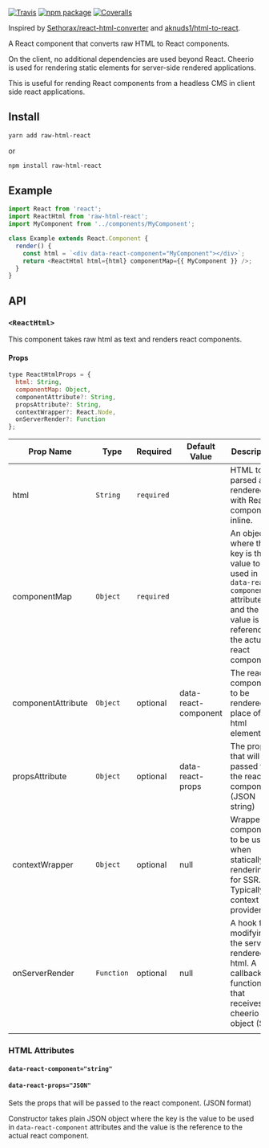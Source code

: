 [![Travis][build-badge]][build]
[![npm package][npm-badge]][npm]
[![Coveralls][coveralls-badge]][coveralls]

Inspired by [Sethorax/react-html-converter](https://github.com/Sethorax/react-html-converter) and [aknuds1/html-to-react](https://github.com/mikenikles/html-to-react).

A React component that converts raw HTML to React components.

On the client, no additional dependencies are used beyond React. Cheerio is used for rendering static elements for server-side rendered applications.

This is useful for rending React components from a headless CMS in client side react applications.

## Install

```sh
yarn add raw-html-react
```

or

```sh
npm install raw-html-react
```

## Example

```js
import React from 'react';
import ReactHtml from 'raw-html-react';
import MyComponent from '../components/MyComponent';

class Example extends React.Component {
  render() {
    const html = `<div data-react-component="MyComponent"></div>`;
    return <ReactHtml html={html} componentMap={{ MyComponent }} />;
  }
}
```

## API

### `<ReactHtml>`

This component takes raw html as text and renders react components.

#### Props

```js
type ReactHtmlProps = {
  html: String,
  componentMap: Object,
  componentAttribute?: String,
  propsAttribute?: String,
  contextWrapper?: React.Node,
  onServerRender?: Function
};
```

| Prop Name          | Type       | Required   | Default Value        | Description                                                                                                                                        |
| ------------------ | ---------- | ---------- | -------------------- | -------------------------------------------------------------------------------------------------------------------------------------------------- |
| html               | `String`   | `required` |                      | HTML to be parsed and rendered with React components inline.                                                                                       |
| componentMap       | `Object`   | `required` |                      | An object where the key is the value to be used in `data-react-component` attributes and the value is the reference to the actual react component. |
| componentAttribute | `Object`   | optional   | data-react-component | The react component to be rendered in place of the html element                                                                                    |
| propsAttribute     | `Object`   | optional   | data-react-props     | The props that will be passed to the react component. (JSON string)                                                                                |
| contextWrapper     | `Object`   | optional   | null                 | Wrapper component to be used when statically rendering for SSR. Typically a context provider.                                                      |
| onServerRender     | `Function` | optional   | null                 | A hook for modifying the server rendered html. A callback function that receives the cheerio root object ($)                                       |
|                    |

### HTML Attributes

#### `data-react-component="string"`

#### `data-react-props="JSON"`

Sets the props that will be passed to the react component. (JSON format)

Constructor takes plain JSON object where the key is the value to be used in `data-react-component` attributes and the value is the reference to the actual react component.

[build-badge]: https://img.shields.io/travis/getchalk/raw-html-react/master.png?style=flat-square
[build]: https://travis-ci.org/getchalk/raw-html-react
[npm-badge]: https://img.shields.io/npm/v/raw-html-react.png?style=flat-square
[npm]: https://www.npmjs.org/package/raw-html-react
[coveralls-badge]: https://img.shields.io/coveralls/getchalk/raw-html-react/master.png?style=flat-square
[coveralls]: https://coveralls.io/github/getchalk/raw-html-react
